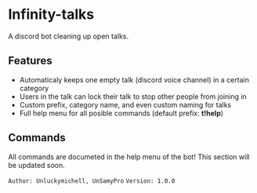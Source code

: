 # Infinity-talks
 A discord bot cleaning up open talks.

## Features
 - Automaticaly keeps one empty talk (discord voice channel) in a certain category
 - Users in the talk can lock their talk to stop other people from joining in
 - Custom prefix, category name, and even custom naming for talks
 - Full help menu for all posible commands (default prefix: __t!help__)

## Commands
 All commands are documeted in the help menu of the bot!
 This section will be updated soon.

`Author: Unluckymichell, UnSamyPro` 
`Version: 1.0.0` 
